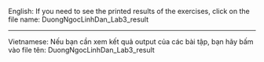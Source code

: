 English:
If you need to see the printed results of the exercises, click on the file name: DuongNgocLinhDan_Lab3_result

-------------------------

Vietnamese:
Nếu bạn cần xem kết quả output của các bài tập, bạn hãy bấm vào file tên: DuongNgocLinhDan_Lab3_result
